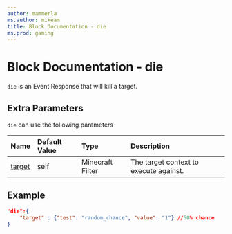 ```yaml
---
author: mammerla
ms.author: mikeam
title: Block Documentation - die
ms.prod: gaming
---
```


# Block Documentation - die

`die` is an Event Response that will kill a target.

## Extra Parameters

`die` can use the following parameters

|Name |Default Value  |Type  |Description  |
|:----------|:----------|:----------|:----------|
|[target](../../../EntityReference/Examples/FilterList.md)| self| Minecraft Filter| The target context to execute against. |

## Example

```json
"die":{
    "target" : {"test": "random_chance", "value": "1"} //50% chance
}
```
